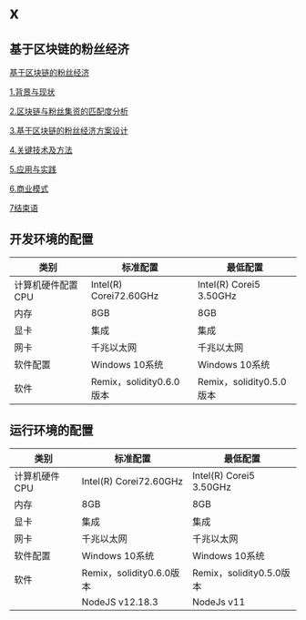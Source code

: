 # x
## 基于区块链的粉丝经济

[基于区块链的粉丝经济](#_Toc60775938)

[1.背景与现状](#_Toc60775939)

[2.区块链与粉丝集资的匹配度分析](#_Toc60775943)

[3.基于区块链的粉丝经济方案设计](#_Toc60775944)

[4.关键技术及方法](#_Toc60775950)

[5.应用与实践](#_Toc60775953)

[6.商业模式](#_Toc60775954)

[7结束语](#_Toc60775961)

##   开发环境的配置

| 类别              | 标准配置                 | 最低配置                 |
| ----------------- | ------------------------ | ------------------------ |
| 计算机硬件配置CPU | Intel(R) Corei72.60GHz   | Intel(R) Corei5 3.50GHz  |
| 内存              | 8GB                      | 8GB                      |
| 显卡              | 集成                     | 集成                     |
| 网卡              | 千兆以太网               | 千兆以太网               |
| 软件配置          | Windows 10系统           | Windows 10系统           |
| 软件              | Remix，solidity0.6.0版本 | Remix，solidity0.5.0版本 |

 

##  运行环境的配置

| 类别          | 标准配置                 | 最低配置                 |
| ------------- | ------------------------ | ------------------------ |
| 计算机硬件CPU | Intel(R) Corei72.60GHz   | Intel(R) Corei5 3.50GHz  |
| 内存          | 8GB                      | 8GB                      |
| 显卡          | 集成                     | 集成                     |
| 网卡          | 千兆以太网               | 千兆以太网               |
| 软件配置      | Windows 10系统           | Windows 10系统           |
| 软件          | Remix，solidity0.6.0版本 | Remix，solidity0.5.0版本 |
|               | NodeJS v12.18.3          | NodeJs v11               |

 